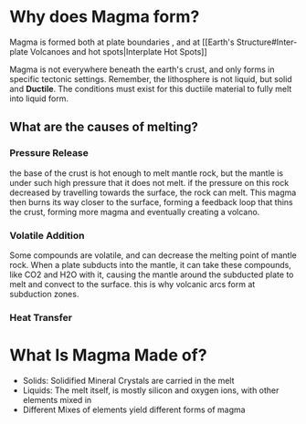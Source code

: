 # Why does Magma form?
Magma is formed both at plate boundaries , and at  [[Earth's Structure#Inter-plate Volcanoes and hot spots|Interplate Hot Spots]] 

Magma is not everywhere beneath the earth's crust, and only forms in specific tectonic settings. Remember, the lithosphere is not liquid, but solid and **Ductile**. The conditions must exist for this ductiile material to fully melt into liquid form. 

## What are the causes of melting?

### Pressure Release
the base of the crust is hot enough to melt mantle rock, but the mantle is under such high pressure that it does not melt. if the pressure on this rock decreased by travelling towards the surface, the rock can melt. This magma then burns its way closer to the surface, forming a feedback loop that thins the crust, forming more magma and eventually creating a volcano. 
### Volatile Addition
Some compounds are volatile, and can decrease the melting point of mantle rock. When a plate subducts into the mantle, it can take these compounds, like CO2 and H2O with it, causing the mantle around the subducted plate to melt and convect to the surface. this is why volcanic arcs form at subduction zones. 
### Heat Transfer


# What Is Magma Made of?
- Solids: Solidified Mineral Crystals are carried in the melt
- Liquids: The melt itself, is mostly silicon and oxygen ions, with other elements mixed in
- Different Mixes of elements yield different forms of magma

